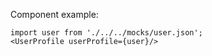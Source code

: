 Component example:

```
import user from './../../mocks/user.json';
<UserProfile userProfile={user}/>
```
